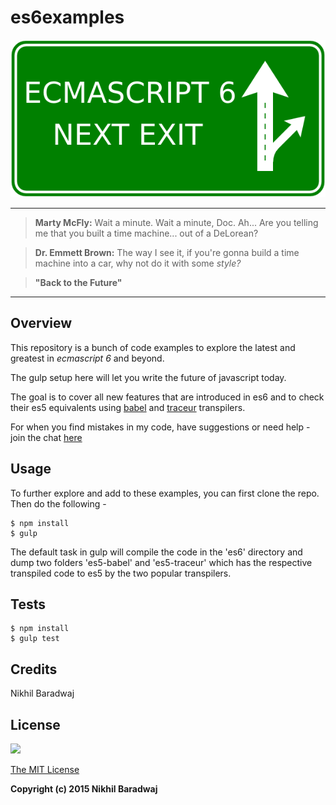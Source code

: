 # es6examples

![ES6 Logo](es6.png)

---

> **Marty McFly:** Wait a minute. Wait a minute, Doc. Ah... Are you telling me that you built a time machine... out of a DeLorean?

> **Dr. Emmett Brown:** The way I see it, if you're gonna build a time machine into a car, why not do it with some *style?*

> **"Back to the Future"**

---

## Overview

This repository is a bunch of code examples to explore the latest and greatest in *ecmascript 6* and beyond.

The gulp setup here will let you write the future of javascript today.

The goal is to cover all new features that are introduced in es6 and to check their es5 equivalents using [babel](https://babeljs.io/) and [traceur](https://github.com/google/traceur-compiler/blob/master/README.md) transpilers.

For when you find mistakes in my code, have suggestions or need help - join the chat [here](https://gitter.im/nikhilbaradwaj/es6examples)

## Usage

To further explore and add to these examples, you can first clone the repo. Then do the following - 

    $ npm install
    $ gulp


The default task in gulp will compile the code in the 'es6' directory and dump two folders 'es5-babel' and 'es5-traceur' which has the 
respective transpiled code to es5 by the two popular transpilers.

## Tests

    $ npm install
    $ gulp test

## Credits

Nikhil Baradwaj

## License

![](https://img.shields.io/badge/License-MIT-303030.svg?style=flat-square)

[The MIT License](http://opensource.org/licenses/MIT)

**Copyright (c) 2015 Nikhil Baradwaj**